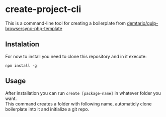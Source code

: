 # create-project-cli
This is a command-line tool for creating a boilerplate from [demtario/gulp-browsersync-php-template](https://github.com/demtario/gulp-browsersync-php-template)

## Instalation
For now to install you need to clone this repository and in it execute:
```shell
npm install -g
```

## Usage
After installation you can run `create [package-name]` in whatever folder you want.  
This command creates a folder with following name, automaticly clone boilerplate into it and initialize a git repo.